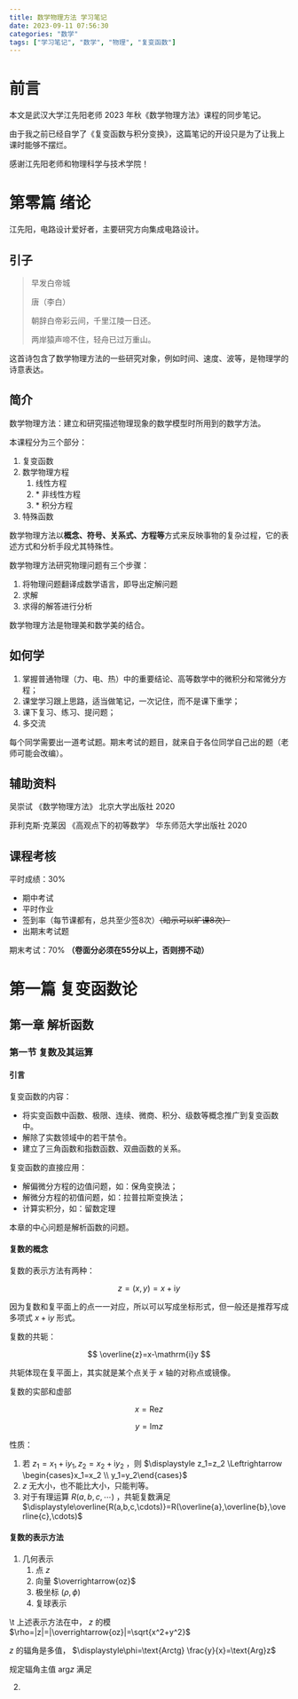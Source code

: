 ```yaml
---
title: 数学物理方法 学习笔记
date: 2023-09-11 07:56:30
categories: "数学"
tags: ["学习笔记", "数学", "物理", "复变函数"]
---
```


# 前言

本文是武汉大学江先阳老师 2023 年秋《数学物理方法》课程的同步笔记。

由于我之前已经自学了《复变函数与积分变换》，这篇笔记的开设只是为了让我上课时能够不摆烂。

感谢江先阳老师和物理科学与技术学院！

# 第零篇 绪论

江先阳，电路设计爱好者，主要研究方向集成电路设计。

## 引子

> 早发白帝城
>
> 唐（李白）
> 
> 朝辞白帝彩云间，千里江陵一日还。
> 
> 两岸猿声啼不住，轻舟已过万重山。

这首诗包含了数学物理方法的一些研究对象，例如时间、速度、波等，是物理学的诗意表达。

## 简介

数学物理方法：建立和研究描述物理现象的数学模型时所用到的数学方法。

本课程分为三个部分：

1. 复变函数
2. 数学物理方程
   1. 线性方程
   2. \* 非线性方程
   3. \* 积分方程
3. 特殊函数

数学物理方法以**概念、符号、关系式、方程等**方式来反映事物的复杂过程，它的表述方式和分析手段尤其特殊性。

数学物理方法研究物理问题有三个步骤：

1. 将物理问题翻译成数学语言，即导出定解问题
2. 求解
3. 求得的解答进行分析

数学物理方法是物理美和数学美的结合。

## 如何学

1. 掌握普通物理（力、电、热）中的重要结论、高等数学中的微积分和常微分方程；
2. 课堂学习跟上思路，适当做笔记，一次记住，而不是课下重学；
3. 课下复习、练习、提问题；
4. 多交流

每个同学需要出一道考试题。期末考试的题目，就来自于各位同学自己出的题（老师可能会改编）。

## 辅助资料

吴崇试 《数学物理方法》 北京大学出版社 2020

菲利克斯·克莱因 《高观点下的初等数学》 华东师范大学出版社 2020

## 课程考核

平时成绩：30%

* 期中考试
* 平时作业
* 签到率（每节课都有，总共至少签8次）~~（暗示可以旷课8次）~~
* 出期末考试题

期末考试：70% **（卷面分必须在55分以上，否则捞不动）**

# 第一篇 复变函数论

## 第一章 解析函数

### 第一节 复数及其运算

#### 引言

复变函数的内容：

* 将实变函数中函数、极限、连续、微商、积分、级数等概念推广到复变函数中。
* 解除了实数领域中的若干禁令。
* 建立了三角函数和指数函数、双曲函数的关系。

复变函数的直接应用：

* 解偏微分方程的边值问题，如：保角变换法；
* 解微分方程的初值问题，如：拉普拉斯变换法；
* 计算实积分，如：留数定理

本章的中心问题是解析函数的问题。

#### 复数的概念

复数的表示方法有两种：

$$
z=(x,y)=x+\mathrm{i}y
$$

因为复数和复平面上的点一一对应，所以可以写成坐标形式，但一般还是推荐写成多项式 $x+\mathrm{i}y$ 形式。

复数的共轭：

$$
\overline{z}=x-\mathrm{i}y
$$

共轭体现在复平面上，其实就是某个点关于 $x$ 轴的对称点或镜像。

复数的实部和虚部

$$
x=\text{Re}z
$$

$$
y=\text{Im}z
$$

性质：

1. 若 $z_1=x_1+\mathrm{i}y_1,z_2=x_2+\mathrm{i}y_2$ ，则 $\displaystyle z_1=z_2 \Leftrightarrow \begin{cases}x_1=x_2 \\ y_1=y_2\end{cases}$ 
2.  $z$ 无大小，也不能比大小，只能判等。
3. 对于有理运算 $R(a,b,c,\cdots)$ ，共轭复数满足 $\displaystyle\overline{R(a,b,c,\cdots)}=R(\overline{a},\overline{b},\overline{c},\cdots)$ 

#### 复数的表示方法

1. 几何表示
   1. 点 $z$ 
   2. 向量 $\overrightarrow{oz}$ 
   3. 极坐标 $(\rho,\phi)$ 
   4. 复球表示

\t 上述表示方法在中， $z$ 的模 $\rho=|z|=|\overrightarrow{oz}|=\sqrt{x^2+y^2}$ 

 $z$ 的辐角是多值， $\displaystyle\phi=\text{Arctg} \frac{y}{x}=\text{Arg}z$ 

规定辐角主值 $\text{arg}z$ 满足

2. 